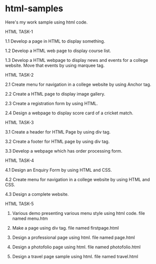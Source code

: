 # html-samples
Here's my work sample using html code.

HTML TASK-1

1.1 Develop a page in HTML to display something.

1.2 Develop a HTML web page to display course list.

1.3 Develop a HTML webpage to display news and events for a college website. Move that events by using marquee tag.

HTML TASK-2

2.1 Create menu for navigation in a college website by using Anchor tag.

2.2 Create a HTML page to display image gallery.

2.3 Create a registration form by using HTML.

2.4 Design a webpage to display score card of a cricket match.

HTML TASK-3

3.1 Create a header for HTML Page by using div tag.

3.2 Create a footer for HTML page by using div tag.

3.3 Develop a webpage which has order processing form.

HTML TASK-4

4.1 Design an Enquiry Form by using HTML and CSS.

4.2 Create menu for navigation in a college website by using HTML and CSS.

4.3 Design a complete website.

HTML TASK-5

1. Various demo presenting various menu style using html code. file named menu.htm

2. Make a page using div tag. file named firstpage.html

3. Design a professional page using html. file named page.html

4. Design a photofolio page using html. file named photofolio.html

5. Design a travel page sample using html. file named travel.html
